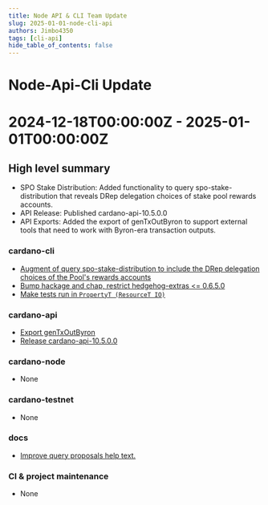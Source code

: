 ```yaml
---
title: Node API & CLI Team Update
slug: 2025-01-01-node-cli-api
authors: Jimbo4350
tags: [cli-api]
hide_table_of_contents: false
---
```


# Node-Api-Cli Update
# 2024-12-18T00:00:00Z - 2025-01-01T00:00:00Z

## High level summary
- SPO Stake Distribution: Added functionality to query spo-stake-distribution that reveals DRep delegation choices of stake pool rewards accounts. 
- API Release: Published cardano-api-10.5.0.0
- API Exports: Added the export of genTxOutByron to support external tools that need to work with Byron-era transaction outputs.

### cardano-cli
- [Augment of query spo-stake-distribution to include the DRep delegation choices of the Pool's rewards accounts](https://github.com/IntersectMBO/cardano-cli/pull/990)
- [Bump hackage and chap, restrict hedgehog-extras <= 0.6.5.0](https://github.com/IntersectMBO/cardano-cli/pull/998)
- [Make tests run in `PropertyT (ResourceT IO)`](https://github.com/IntersectMBO/cardano-cli/pull/997)

### cardano-api
- [Export genTxOutByron](https://github.com/IntersectMBO/cardano-api/pull/703)
- [Release cardano-api-10.5.0.0](https://github.com/IntersectMBO/cardano-api/pull/712)

### cardano-node
- None

### cardano-testnet
- None

### docs
- [Improve query proposals help text.](https://github.com/IntersectMBO/cardano-cli/pull/994)

### CI & project maintenance
- None

